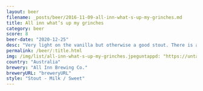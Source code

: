 ```yaml
---
layout: beer
filename: _posts/beer/2016-11-09-all-inn-what-s-up-my-grinches.md
title: All inn what’s up my grinches
category: beer
score: 8
beer-date: "2020-12-25"
desc: "Very light on the vanilla but otherwise a good stout. There is a bit of sweetness which probably goes against the name. One of those beers that gets better thee more you drink"
permalink: /beer/:title.html
img: /img/list/all-inn-what-s-up-my-grinches.jpeguntappd: "https://untappd.com/b/all-inn-brewing-co--whats-up-my-grinches/4061587"
country: "Australia"
brewery: "All Inn Brewing Co."
breweryURL: "breweryURL"
style: "Stout - Milk / Sweet"
---
```

